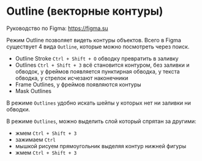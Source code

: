 # Outline (векторные контуры)
Руководство по Figma: https://figma.su

Режим Outline позволяет видеть контуры объектов. Всего в Figma существует 4 вида `Outline`, которые можно посмотреть через поиск.

- Outline Stroke `Ctrl + Shift + O` обводку превратить в заливку
- Outlines `Ctrl + Shift + 3` всё становится контуром, без заливки и обводок, у фреймов появляется пунктирная обводка, у текста обводка, у стрелок исчезают наконечники
- Frame Outlines, у фреймов появляются контуры
- Mask Outlines

В режиме `Outlines` удобно искать шейпы у которых нет ни заливки ни обводки.

В режиме `Outlines`, можно выделить слой который спрятан за другими:
- жмем `Ctrl + Shift + 3`
- зажимаем `Ctrl`
- мышкой рисуем прямоугольник выделяя контур нижней фигуры
- жмем `Ctrl + Shift + 3`
